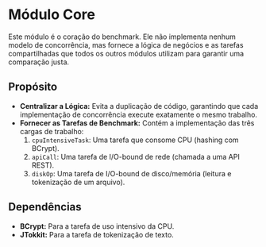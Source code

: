 # Módulo Core

Este módulo é o coração do benchmark. Ele não implementa nenhum modelo de concorrência, mas fornece a lógica de negócios e as tarefas compartilhadas que todos os outros módulos utilizam para garantir uma comparação justa.

## Propósito

-   **Centralizar a Lógica:** Evita a duplicação de código, garantindo que cada implementação de concorrência execute exatamente o mesmo trabalho.
-   **Fornecer as Tarefas de Benchmark:** Contém a implementação das três cargas de trabalho:
    1.  `cpuIntensiveTask`: Uma tarefa que consome CPU (hashing com BCrypt).
    2.  `apiCall`: Uma tarefa de I/O-bound de rede (chamada a uma API REST).
    3.  `diskOp`: Uma tarefa de I/O-bound de disco/memória (leitura e tokenização de um arquivo).

## Dependências

-   **BCrypt:** Para a tarefa de uso intensivo da CPU.
-   **JTokkit:** Para a tarefa de tokenização de texto.
